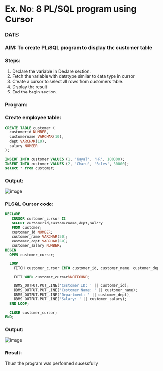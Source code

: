 # Ex. No: 8 PL/SQL program using Cursor 
### DATE: 
### AIM: To create PL/SQL program to display the customer table 

### Steps:
1. Declare the variable  in Declare section.
2. Fetch the variable with datatype similar to data type in cursor 
3. Create a cursor to select all rows from customers table.
4. Display the result 
5. End the begin section.

### Program:
### Create employee table:
```sql
CREATE TABLE customer (
  customerid NUMBER,
  customername VARCHAR(10),
  dept VARCHAR(10),
  salary NUMBER
);

INSERT INTO customer VALUES (1, 'Kayal', 'HR', 100000);
INSERT INTO customer VALUES (2, 'Charu', 'Sales', 80000);
select * from customer;
```
### Output:

![image](https://github.com/Kayalvizhi02/DBMS/assets/75413726/750b25de-e1b7-4ecf-8eef-5a5bd8e05c5d)

### PLSQL Cursor code:
```sql
DECLARE
   CURSOR customer_cursor IS
   SELECT customerid,customername,dept,salary
   FROM customer;
   customer_id NUMBER;
   customer_name VARCHAR(50);
   customer_dept VARCHAR(50);
   customer_salary NUMBER;
BEGIN
  OPEN customer_cursor;

  LOOP
    FETCH customer_cursor INTO customer_id, customer_name, customer_dept, customer_salary;

    EXIT WHEN customer_cursor%NOTFOUND;

    DBMS_OUTPUT.PUT_LINE('Customer ID: ' || customer_id);
    DBMS_OUTPUT.PUT_LINE('Customer Name: ' || customer_name);
    DBMS_OUTPUT.PUT_LINE('Department: ' || customer_dept);
    DBMS_OUTPUT.PUT_LINE('Salary: ' || customer_salary);
  END LOOP;

  CLOSE customer_cursor;
END;
```
### Output:

![image](https://github.com/Kayalvizhi02/DBMS/assets/75413726/490bc9d6-9bdf-4623-88bf-a82b1b5d5bce)

### Result:
Thust the program was performed sucessfully.
